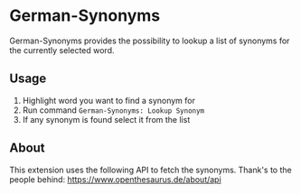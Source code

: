 # German-Synonyms

German-Synonyms provides the possibility to lookup a list of synonyms for the
currently selected word.

## Usage

1. Highlight word you want to find a synonym for
2. Run command `German-Synonyms: Lookup Synonym`
3. If any synonym is found select it from the list

## About

This extension uses the following API to fetch the synonyms.
Thank's to the people behind: https://www.openthesaurus.de/about/api